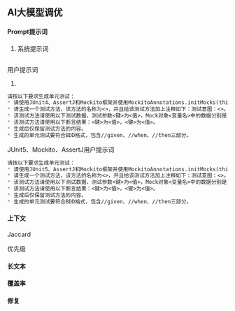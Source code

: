 ## AI大模型调优

#### Prompt提示词

1. 系统提示词

```markdown

```

用户提示词

1. 

```markdown
请按以下要求生成单元测试： 
* 请使用JUnit4、AssertJ和Mockito框架并使用MockitoAnnotations.initMocks(this)初始化。
* 请生成一个测试方法，该方法的名称为<>，并且给该测试方法加上注释如下：测试意图：<>。
* 该测试方法请使用以下测试数据，测试参数<键>为<值>，Mock对象<变量名>中的数据分别是，<键>为<值>。
* 该测试方法请使用以下断言结果：<键>为<值>，<键>为<值>。
* 生成后仅保留测试方法的内容。 
* 生成的单元测试要符合BDD格式，包含//given、//when、//then三部分。
```

JUnit5、Mockito、AssertJ用户提示词

```markdown
请按以下要求生成单元测试： 
* 请使用JUnit5、AssertJ和Mockito框架并使用MockitoAnnotations.initMocks(this)初始化。
* 请生成一个测试方法，该方法的名称为<>，并且给该测试方法加上注释如下：测试意图：<>。
* 该测试方法请使用以下测试数据，测试参数<键>为<值>，Mock对象<变量名>中的数据分别是，<键>为<值>。
* 该测试方法请使用以下断言结果：<键>为<值>，<键>为<值>。
* 生成后仅保留测试方法的内容。 
* 生成的单元测试要符合BDD格式，包含//given、//when、//then三部分。
```

#### 上下文

Jaccard

优先级


#### 长文本

#### 覆盖率

#### 修复

